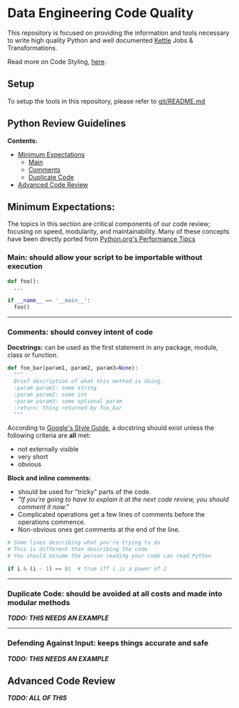 # Data Engineering Code Quality

This repository is focused on providing the information and tools necessary to write high quality Python and well documented [Kettle](http://community.pentaho.com/projects/data-integration/) Jobs & Transformations.

Read more on Code Styling, [here](https://github.com/ftb-dataengineering/code-quality/blob/master/CodeStyling.md).

## Setup

To setup the tools in this repository, please refer to [git/README.md](https://github.com/ftb-dataengineering/code-quality/blob/master/git/README.md)


## Python Review Guidelines

__Contents:__

* [Minimum Expectations](#min_expectations)
  * [Main](#main)
  * [Comments](#comments)
  * [Duplicate Code](#dupe_code)
* [Advanced Code Review](#adv_code_review)


## Minimum Expectations<a name="min_expectations"></a>:

The topics in this section are critical components of our code review; focusing on speed, modularity, and maintainability. Many of these concepts have been directly ported from [Python.org's Performance Tipcs](https://wiki.python.org/moin/PythonSpeed/PerformanceTips)


### Main: should allow your script to be importable without execution<a name="main"></a>
```python
def foo():
  ...

if __name__ == '__main__':
  foo()
```


---


### Comments: should convey intent of code<a name="comments"></a>


__Docstrings:__ can be used as the first statement in any package, module, class or function.
```python
def foo_bar(param1, param2, param3=None):
  """
  Brief description of what this method is doing.
  :param param1: some string
  :param param2: some int
  :param param3: some optional param
  :return: thing returned by foo_bar
  """
```

According to [Google's Style Guide](https://google-styleguide.googlecode.com/svn/trunk/pyguide.html), a docstring should exist unless the following criteria are __all__ met:

* not externally visible
* very short
* obvious

__Block and inline comments:__

* should be used for "tricky" parts of the code.
* _"If you're going to have to explain it at the next code review, you should comment it now."_
* Complicated operations get a few lines of comments before the operations commence.
* Non-obvious ones get comments at the end of the line.

```python
# Some lines describing what you're trying to do
# This is different than describing the code
# You should assume the person reading your code can read Python

if i & (i - 1) == 0:  # true iff i is a power of 2
```


---


### Duplicate Code: should be avoided at all costs and made into modular methods<a name="dupe_code"></a>


___TODO: THIS NEEDS AN EXAMPLE___


---


### Defending Against Input: keeps things accurate and safe<a name="input_defense"></a>

___TODO: THIS NEEDS AN EXAMPLE___


## Advanced Code Review<a name="adv_code_review"></a>

___TODO: ALL OF THIS___
